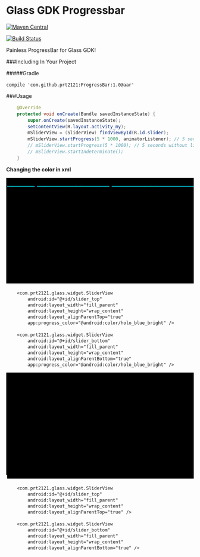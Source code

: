 Glass GDK Progressbar
=====================

[![Maven Central](https://maven-badges.herokuapp.com/maven-central/com.github.prt2121/ProgressBar/badge.png?style=flat)](https://maven-badges.herokuapp.com/maven-central/cz.jirutka.rsql/rsql-parser)

[![Build Status](https://travis-ci.org/prt2121/glass-gdk-progressbar.svg?branch=master)](https://travis-ci.org/prt2121/glass-gdk-progressbar)

Painless ProgressBar for Glass GDK!

###Including In Your Project

#####Gradle
```
compile 'com.github.prt2121:ProgressBar:1.0@aar'
```

###Usage

```java
    @Override
    protected void onCreate(Bundle savedInstanceState) {
        super.onCreate(savedInstanceState);
        setContentView(R.layout.activity_my);
        mSliderView = (SliderView) findViewById(R.id.slider);
        mSliderView.startProgress(5 * 1000, animatorListener); // 5 seconds with listener
        // mSliderView.startProgress(5 * 1000); // 5 seconds without listener
        // mSliderView.startIndeterminate();
    }
```


**Changing the color in xml**


![gif 02](https://raw.githubusercontent.com/prt2121/glass-gdk-progressbar/master/screenshot/video2.gif)

```
    <com.prt2121.glass.widget.SliderView
        android:id="@+id/slider_top"
        android:layout_width="fill_parent"
        android:layout_height="wrap_content"
        android:layout_alignParentTop="true"
        app:progress_color="@android:color/holo_blue_bright" />

    <com.prt2121.glass.widget.SliderView
        android:id="@+id/slider_bottom"
        android:layout_width="fill_parent"
        android:layout_height="wrap_content"
        android:layout_alignParentBottom="true"
        app:progress_color="@android:color/holo_blue_bright" />
```

![gif 02](https://github.com/prt2121/glass-gdk-progressbar/blob/master/screenshot/video.gif)

```
    <com.prt2121.glass.widget.SliderView
        android:id="@+id/slider_top"
        android:layout_width="fill_parent"
        android:layout_height="wrap_content"
        android:layout_alignParentTop="true" />

    <com.prt2121.glass.widget.SliderView
        android:id="@+id/slider_bottom"
        android:layout_width="fill_parent"
        android:layout_height="wrap_content"
        android:layout_alignParentBottom="true" />
```
